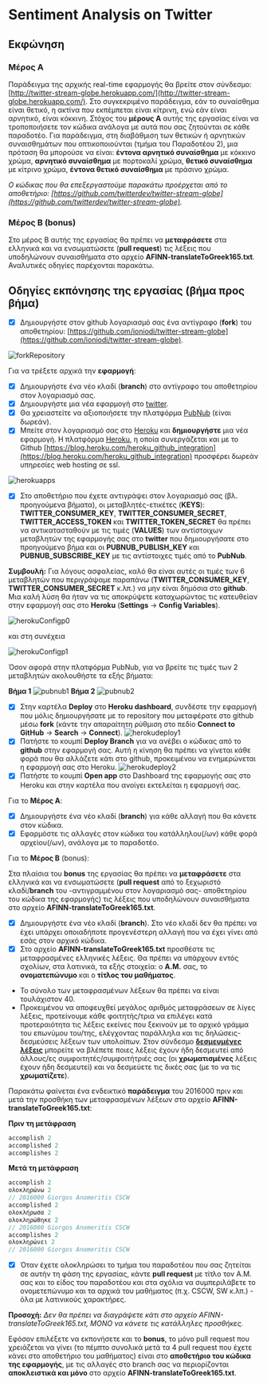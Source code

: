 # Sentiment Analysis on Twitter

## Εκφώνηση
### Μέρος Α
Παράδειγμα της αρχικής real-time εφαρμογής θα βρείτε στον σύνδεσμο: [http://twitter-stream-globe.herokuapp.com/](http://twitter-stream-globe.herokuapp.com/). Στο συγκεκριμένο παράδειγμα, εάν το συναίσθημα είναι θετικό, η ακτίνα που εκπέμπεται είναι κίτρινη, ενώ εάν είναι αρνητικό, είναι κόκκινη. Στόχος του **μέρους Α** αυτής της εργασίας είναι να τροποποιήσετε τον κώδικα ανάλογα με αυτά που σας ζητούνται σε κάθε παραδοτέο. Για παράδειγμα, στη διαβάθμιση των θετικών ή αρνητικών συναισθημάτων που οπτικοποιούνται (τμήμα του Παραδοτέου 2), μια πρόταση θα μπορούσε να είναι: **έντονα αρνητικό συναίσθημα** με κόκκινο χρώμα, **αρνητικό συναίσθημα** με πορτοκαλί χρώμα, **θετικό συναίσθημα** με κίτρινο χρώμα, **έντονα θετικό συναίσθημα** με πράσινο χρώμα.

*Ο κώδικας που θα επεξεργαστούμε παρακάτω προέρχεται από το αποθετήριο: [https://github.com/twitterdev/twitter-stream-globe](https://github.com/twitterdev/twitter-stream-globe).* 

### Μέρος Β (bonus)
Στο μέρος Β αυτής της εργασίας θα πρέπει να **μεταφράσετε** στα ελληνικά και να ενσωματώσετε (**pull request**) τις λέξεις που υποδηλώνουν συναισθήματα στο αρχείο **AFINN-translateToGreek165.txt**.
Αναλυτικές οδηγίες παρέχονται παρακάτω.




## Οδηγίες εκπόνησης της εργασίας (βήμα προς βήμα)
- [x] Δημιουργήστε στον github λογαριασμό σας ένα αντίγραφο (**fork**) του αποθετηρίου: [https://github.com/ioniodi/twitter-stream-globe](https://github.com/ioniodi/twitter-stream-globe).

![forkRepository](https://github.com/courses-ionio/projects/blob/master/tweetSentimentStreamGlobe/screenshots/odigiesTwitterSentimentGlobe00.png)


Για να τρέξετε αρχικά την **εφαρμογή**:
- [x] Δημιουργήστε ένα νέο κλαδί (**branch**) στο αντίγραφο του αποθετηρίου στον λογαριασμό σας.
- [x] Δημιουργήστε μια νέα εφαρμογή στο [twitter](https://apps.twitter.com/).
- [x] Θα χρειαστείτε να αξιοποιήσετε την πλατφόρμα [PubNub](https://admin.pubnub.com/) (είναι δωρεάν).
- [x] Μπείτε στον λογαριασμό σας στο [Heroku](https://www.heroku.com/) και **δημιουργήστε** μια νέα εφαρμογή. Η πλατφόρμα [Heroku](https://www.heroku.com/), η οποία συνεργάζεται και με το Github [https://blog.heroku.com/heroku_github_integration](https://blog.heroku.com/heroku_github_integration) προσφέρει δωρεάν υπηρεσίες web hosting σε ssl.

![herokuapps](https://github.com/courses-ionio/projects/blob/master/tweetSentimentStreamGlobe/screenshots/odigiesTwitterSentimentGlobe02.png)
- [x] Στο αποθετήριο που έχετε αντιγράψει στον λογαριασμό σας (βλ. προηγούμενα βήματα), οι μεταβλητές-ετικέτες (**KEYS**): **TWITTER_CONSUMER_KEY**, **TWITTER_CONSUMER_SECRET**, **TWITTER_ACCESS_TOKEN** και **TWITTER_TOKEN_SECRET** θα πρέπει να αντικατασταθούν με τις τιμές (**VALUES**) των αντίστοιχων μεταβλητών της εφαρμογής σας στο **twitter** που δημιουργήσατε στο προηγούμενο βήμα και οι **PUBNUB_PUBLISH_KEY** και **PUBNUB_SUBSCRIBE_KEY** με τις αντίστοιχες τιμές από το **PubNub**.

**Συμβουλή:** Για λόγους ασφαλείας, καλό θα είναι αυτές οι τιμές των 6 μεταβλητών που περιγράψαμε παραπάνω (**TWITTER_CONSUMER_KEY**, **TWITTER_CONSUMER_SECRET** κ.λπ.) να μην είναι δημόσια στο **github**. Μια καλή λύση θα ήταν να τις αποκρύψετε καταχωρώντας τις κατευθείαν στην εφαρμογή σας στο **Heroku** (**Settings** -> **Config Variables**).

![herokuConfigp0](https://github.com/courses-ionio/projects/blob/master/tweetSentimentStreamGlobe/screenshots/odigiesTwitterSentimentGlobe08.png)

και στη συνέχεια

![herokuConfigp1](https://github.com/courses-ionio/projects/blob/master/tweetSentimentStreamGlobe/screenshots/pvg.jpg)



Όσον αφορά στην πλατφόρμα PubNub, για να βρείτε τις τιμές των 2 μεταβλητών ακολουθήστε τα εξής βήματα:

**Βήμα 1**
![pubnub1](https://github.com/courses-ionio/projects/blob/master/tweetSentimentStreamGlobe/screenshots/odigiesTwitterSentimentGlobe09.png)
**Βήμα 2**
![pubnub2](https://github.com/courses-ionio/projects/blob/master/tweetSentimentStreamGlobe/screenshots/odigiesTwitterSentimentGlobe10.png)



- [x] Στην καρτέλα **Deploy** στο **Heroku dashboard**, συνδέστε την εφαρμογή που μόλις δημιουργήσατε με το repository που μεταφέρατε στο github μέσω **fork** (κάντε την απαραίτητη ρύθμιση στο πεδίο **Connect to GitHub** -> **Search** -> **Connect**).
![herokudeploy1](https://github.com/courses-ionio/projects/blob/master/tweetSentimentStreamGlobe/screenshots/odigiesTwitterSentimentGlobe05.png)
- [x] Πατήστε το κουμπί **Deploy Branch** για να ανέβει ο κώδικας από το **github** στην εφαρμογή σας. Αυτή η κίνηση θα πρέπει να γίνεται κάθε φορά που θα αλλάζετε κάτι στο github, προκειμένου να ενημερώνεται η εφαρμογή σας στο Heroku.
![herokudeploy2](https://github.com/courses-ionio/projects/blob/master/tweetSentimentStreamGlobe/screenshots/odigiesTwitterSentimentGlobe06.png)
- [x] Πατήστε το κουμπί **Open app** στο Dashboard της εφαρμογής σας στο Heroku και στην καρτέλα που ανοίγει εκτελείται η εφαρμογή σας.

Για το **Μέρος Α**:
- [x] Δημιουργήστε ένα νέο κλαδί (**branch**) για κάθε αλλαγή που θα κάνετε στον κώδικα.
- [x] Εφαρμόστε τις αλλαγές στον κώδικα του κατάλληλου(/ων) κάθε φορά αρχείου(/ων), ανάλογα με το παραδοτέο.

Για το **Μέρος Β** (bonus):

Στα πλαίσια του **bonus** της εργασίας θα πρέπει να **μεταφράσετε** στα ελληνικά και να ενσωματώσετε (**pull request** από το ξεχωριστό κλαδί/**branch** του -αντιγραμμένου στον λογαριασμό σας- αποθετηρίου του κώδικα της εφαρμογής) τις λέξεις που υποδηλώνουν συναισθήματα στο αρχείο **AFINN-translateToGreek165.txt**.

- [x] Δημιουργήστε ένα νέο κλαδί (**branch**). Στο νέο κλαδί δεν θα πρέπει να έχει υπάρχει οποιαδήποτε προγενέστερη αλλαγή που να έχει γίνει από εσάς στον αρχικό κώδικα. 
- [x] Στο αρχείο **AFINN-translateToGreek165.txt** προσθέστε τις μεταφρασμένες ελληνικές λέξεις. Θα πρέπει να υπάρχουν εντός σχολίων, στα λατινικά, τα εξής στοιχεία: ο **Α.Μ.** σας, το **ονοματεπώνυμο** και ο **τίτλος του μαθήματος**.
* Το σύνολο των μεταφρασμένων λέξεων θα πρέπει να είναι τουλάχιστον 40.
* Προκειμένου να αποφευχθεί μεγάλος αριθμός μεταφράσεων σε λίγες λέξεις, προτείνουμε κάθε φοιτητής/τρια να επιλέγει κατά προτεραιότητα τις λέξεις εκείνες που ξεκινούν με το αρχικό γράμμα του επωνύμου του/της, ελέγχοντας παράλληλα και τις δηλώσεις-δεσμεύσεις λέξεων των υπολοίπων. Στον σύνδεσμο [**δεσμευμένες λέξεις**](https://docs.google.com/a/ionio.gr/document/d/1zqPHP_UvOWjXydLJbbNgAAWWMjBsjINDh7oaVgJ1_9o/edit?usp=sharing) μπορείτε να βλέπετε ποιες λέξεις έχουν ήδη δεσμευτεί από άλλους/ες συμφοιτητές/συμφοιτήτριές σας (οι **χρωματισμένες** λέξεις έχουν ήδη δεσμευτεί) και να δεσμεύετε τις δικές σας (με το να τις **χρωματίζετε**).

Παρακάτω φαίνεται ένα ενδεικτικό **παράδειγμα** του 2016000 πριν και μετά την προσθήκη των μεταφρασμένων λέξεων στο αρχείο **AFINN-translateToGreek165.txt**:

**Πριν τη μετάφραση**

```javascript
accomplish 2
accomplished 2
accomplishes 2
```

**Μετά τη μετάφραση**

```javascript
accomplish 2
ολοκληρώνω 2
// 2016000 Giorgos Αnomeritis CSCW
accomplished 2
ολοκλήρωσα 2
ολοκληρώθηκε 2
// 2016000 Giorgos Αnomeritis CSCW
accomplishes 2
ολοκληρώνει 2
// 2016000 Giorgos Αnomeritis CSCW
```

- [x] Όταν έχετε ολοκληρώσει το τμήμα του παραδοτέου που σας ζητείται σε αυτήν τη φάση της εργασίας, κάντε **pull request** με τίτλο τον Α.Μ. σας και το είδος του παραδοτέου και στα σχόλια να συμπεριλάβετε το ονομετεπώνυμο και τα αρχικά του μαθήματος (π.χ. CSCW, SW κ.λπ.) - όλα με λατινικούς χαρακτήρες.


**Προσοχή:** *Δεν θα πρέπει να διαγράψετε κάτι στο αρχείο AFINN-translateToGreek165.txt, ΜΟΝΟ να κάνετε τις κατάλληλες προσθήκες.*

Εφόσον επιλέξετε να εκπονήσετε και το **bonus**, το μόνο pull request που χρειάζεται να γίνει (το πέμπτο συνολικά μετά τα 4 pull request που έχετε κάνει στο αποθετήριο του μαθήματος) είναι στο **αποθετήριο του κώδικα της εφαρμογής**, με τις αλλαγές στο branch σας να περιορίζονται **αποκλειστικά και μόνο** στο αρχείο **AFINN-translateToGreek165.txt**.
